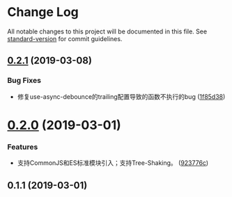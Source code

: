# Change Log

All notable changes to this project will be documented in this file. See [standard-version](https://github.com/conventional-changelog/standard-version) for commit guidelines.

## [0.2.1](https://github.com/shallinta/smarty-react-hooks/compare/v0.2.0...v0.2.1) (2019-03-08)


### Bug Fixes

* 修复use-async-debounce的trailing配置导致的函数不执行的bug ([1f85d38](https://github.com/shallinta/smarty-react-hooks/commit/1f85d38))



# [0.2.0](https://github.com/shallinta/smarty-react-hooks/compare/v0.1.1...v0.2.0) (2019-03-01)


### Features

* 支持CommonJS和ES标准模块引入；支持Tree-Shaking。 ([923776c](https://github.com/shallinta/smarty-react-hooks/commit/923776c))



## 0.1.1 (2019-03-01)
